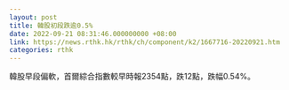 ```yaml
---
layout: post
title: 韓股初段跌逾0.5%
date: 2022-09-21 08:31:46.000000000 +08:00
link: https://news.rthk.hk/rthk/ch/component/k2/1667716-20220921.htm
categories: rthk
---
```


韓股早段偏軟，首爾綜合指數較早時報2354點，跌12點，跌幅0.54%。
